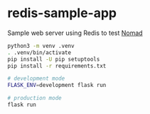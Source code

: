 redis-sample-app
========
Sample web server using Redis to test [Nomad]

```bash
python3 -m venv .venv
. .venv/bin/activate
pip install -U pip setuptools
pip install -r requirements.txt

# development mode
FLASK_ENV=development flask run

# production mode
flask run
```

[Nomad]: https://www.nomadproject.io/
